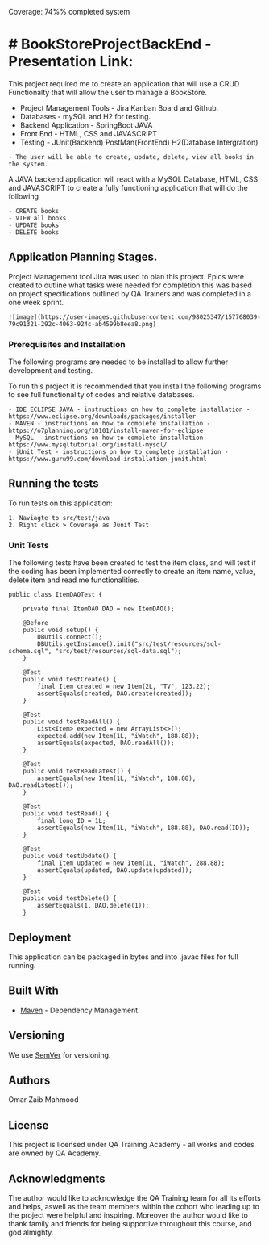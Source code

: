 Coverage: 74%% completed system
# # BookStoreProjectBackEnd - Presentation Link:

This project required me to create an application that will use a CRUD Functionalty that will allow the user to manage a BookStore.

- Project Management Tools - Jira Kanban Board and Github.
- Databases - mySQL and H2 for testing.
- Backend Application - SpringBoot JAVA
- Front End - HTML, CSS and JAVASCRIPT
- Testing - JUnit(Backend) PostMan(FrontEnd) H2(Database Intergration)


```
- The user will be able to create, update, delete, view all books in the system.
```

A JAVA backend application will react with a MySQL Database, HTML, CSS and JAVASCRIPT to create a fully functioning application that will do the following

```
- CREATE books
- VIEW all books
- UPDATE books
- DELETE books
```

## Application Planning Stages.

Project Management tool Jira was used to plan this project.
Epics were created to outline what tasks were needed for completion this was based on project specifications outlined by QA Trainers and was completed in a one week sprint.

```
![image](https://user-images.githubusercontent.com/98025347/157768039-79c91321-292c-4063-924c-ab4599b8eea8.png)
```

### Prerequisites and Installation

The following programs are needed to be installed to allow further development and testing.

To run this project it is recommended that you install the following programs to see full functionality of codes and relative databases.

```
- IDE ECLIPSE JAVA - instructions on how to complete installation - https://www.eclipse.org/downloads/packages/installer
- MAVEN - instructions on how to complete installation - https://o7planning.org/10101/install-maven-for-eclipse
- MySQL - instructions on how to complete installation - https://www.mysqltutorial.org/install-mysql/
- jUnit Test - instructions on how to complete installation - https://www.guru99.com/download-installation-junit.html
```

## Running the tests

To run tests on this application:

```
1. Naviagte to src/test/java 
2. Right click > Coverage as Junit Test
```

### Unit Tests 

The following tests have been created to test the item class, and will test if the coding has been implemented correctly to create an item name, value, delete item and read me functionalities.

```
public class ItemDAOTest {

	private final ItemDAO DAO = new ItemDAO();

	@Before
	public void setup() {
		DBUtils.connect();
		DBUtils.getInstance().init("src/test/resources/sql-schema.sql", "src/test/resources/sql-data.sql");
	}

	@Test
	public void testCreate() {
		final Item created = new Item(2L, "TV", 123.22);
		assertEquals(created, DAO.create(created));
	}

	@Test
	public void testReadAll() {
		List<Item> expected = new ArrayList<>();
		expected.add(new Item(1L, "iWatch", 188.88));
		assertEquals(expected, DAO.readAll());
	}

	@Test
	public void testReadLatest() {
		assertEquals(new Item(1L, "iWatch", 188.88), DAO.readLatest());
	}

	@Test
	public void testRead() {
		final long ID = 1L;
		assertEquals(new Item(1L, "iWatch", 188.88), DAO.read(ID));
	}

	@Test
	public void testUpdate() {
		final Item updated = new Item(1L, "iWatch", 288.88);
		assertEquals(updated, DAO.update(updated));
	}

	@Test
	public void testDelete() {
		assertEquals(1, DAO.delete(1));
	}
```


## Deployment

This application can be packaged in bytes and into .javac files for full running.

## Built With

* [Maven](https://maven.apache.org/) - Dependency Management.

## Versioning

We use [SemVer](http://semver.org/) for versioning.

## Authors

Omar Zaib Mahmood

## License

This project is licensed under QA Training Academy - all works and codes are owned by QA Academy.

## Acknowledgments

The author would like to acknowledge the QA Training team for all its efforts and helps, aswell as the team members within the cohort who leading up to the project were helpful and inspiring. Moreover the author would like to thank family and friends for being supportive throughout this course, and god almighty.
